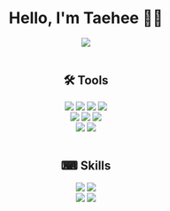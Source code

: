 <!-- ![header](https://capsule-render.vercel.app/api?type=waving&color=a869f5&height=220&section=header&text=😼%20Taehee%20Kim&fontSize=40&fontColor=ffffff&animation=twinkling) -->

<h1 align="center">Hello, I'm Taehee 🖐🏻</h1>

<div align="center">
<img class="thumbnail" src="https://user-images.githubusercontent.com/101693495/175824419-1f19aee0-d164-407e-9d5e-9fa2c4c36ca6.gif" style="margin: 0 auto"> 
</div>

<br>


<div align ="center">
 <h2>🛠 Tools </h2>
<img src="https://img.shields.io/badge/GitHub-c5a6ff?style=flat&logo=GitHub&logoColor=white&logoWidth=40"/> <img src="https://img.shields.io/badge/Git-c5a6ff?style=flat&logo=Git&logoColor=white&logoWidth=40"/> <img src="https://img.shields.io/badge/Visual Studio Code-c5a6ff?style=flat&logo=Visual Studio Code&logoColor=white&logoWidth=40"/>
<img src="https://img.shields.io/badge/Node.js-c5a6ff?style=flat&logo=Node.js&logoColor=white&logoWidth=40"/> 
   <br>
<img src="https://img.shields.io/badge/Jira-cbb1fc?style=flat&logo=Jira&logoColor=white&logoWidth=40"/> 
<img src="https://img.shields.io/badge/Slack-cbb1fc?style=flat&logo=Slack&logoColor=white&logoWidth=40"/> 
<img src="https://img.shields.io/badge/Notion-cbb1fc?style=flat&logo=Notion&logoColor=white&logoWidth=40"/> 
   <br>
<img src="https://img.shields.io/badge/Adobe Photoshop-dcc9ff?style=flat&logo=Adobe Photoshop&logoColor=white&logoWidth=40"/>
<img src="https://img.shields.io/badge/Adobe Illustrator-dcc9ff?style=flat&logo=Adobe Illustrator&logoColor=white&logoWidth=40"/>
 
 </div>
<br>

<div align ="center">
 <h2>⌨ Skills </h2>
<img src="https://img.shields.io/badge/HTML5-e0a8e0?style=flat&logo=HTML5&logoColor=white&logoWidth=40"/> 
<img src="https://img.shields.io/badge/CSS3-e0a8e0?style=flat&logo=CSS3&logoColor=white&logoWidth=40"/>  
 <br>
<img src="https://img.shields.io/badge/React-eccbf5?style=flat&logo=React&logoColor=white&logoWidth=40"/> 
<img src="https://img.shields.io/badge/JavaScript-eccbf5?style=flat&logo=JavaScript&logoColor=white&logoWidth=40"/> 


 </div>

<!--
**greenT-Hee/greenT-Hee** is a ✨ _special_ ✨ repository because its `README.md` (this file) appears on your GitHub profile.

Here are some ideas to get you started:

- 🔭 I’m currently working on ...
- 🌱 I’m currently learning ...
- 👯 I’m looking to collaborate on ...
- 🤔 I’m looking for help with ...
- 💬 Ask me about ...
- 📫 How to reach me: ...
- 😄 Pronouns: ...
- ⚡ Fun fact: ...
-->
